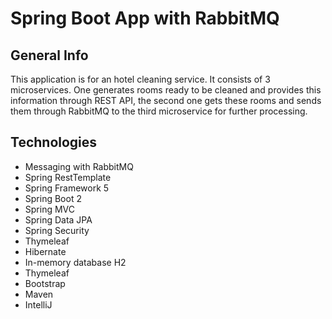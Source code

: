 # Spring Boot App with RabbitMQ


## General Info
This application is for an hotel cleaning service. It consists of 3 microservices. One generates rooms ready to be cleaned and provides this information through REST API, the second one gets these rooms and sends them through RabbitMQ to the third microservice for further processing.

## Technologies
* Messaging with RabbitMQ
* Spring RestTemplate
* Spring Framework 5
* Spring Boot 2
* Spring MVC
* Spring Data JPA
* Spring Security
* Thymeleaf
* Hibernate
* In-memory database H2
* Thymeleaf
* Bootstrap
* Maven
* IntelliJ

